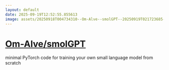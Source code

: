 ```yaml
---
layout: default
date: 2025-09-19T12:52:55.855613
image: assets/20250918T004734310--Om-Alve--smolGPT--20250919T021723685--cropped.png
---
```


# [Om-Alve/smolGPT](https://github.com/Om-Alve/smolGPT)

minimal PyTorch code for training your own small language model from scratch
